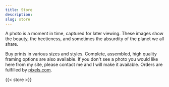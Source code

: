 ```yaml
---
title: Store
description: 
slug: store
---
```


A photo is a moment in time, captured for later viewing. These images show the beauty, the hecticness, and sometimes the absurdity of the planet we all share. 

Buy prints in various sizes and styles. Complete, assembled, high quality framing options are also available. If you don't see a photo you would like here from my site, please contact me and I will make it available. Orders are fulfilled by [pixels.com](https://1-jonathan-keane.pixels.com).

{{< store >}}